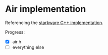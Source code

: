 # Air implementation
Referencing the [starkware C++ implementation](https://github.com/starkware-libs/stone-prover/tree/main/src/starkware/air).

Progress: 
- [x] air.h
- [ ] everything else